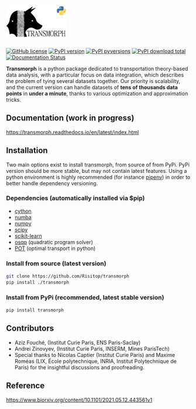 # <img alt="Transmorph" src="img/logo.png" height="90">

[![GitHub license](https://img.shields.io/github/license/Risitop/transmorph.svg)](https://github.com/Risitop/transmorph/blob/main/LICENSE)
[![PyPI version](https://badge.fury.io/py/transmorph.svg)](https://badge.fury.io/py/transmorph)
[![PyPI pyversions](https://img.shields.io/pypi/pyversions/transmorph.svg)](https://pypi.python.org/pypi/transmorph/)
[![PyPI download total](https://img.shields.io/pypi/dt/transmorph.svg)](https://pypi.python.org/pypi/transmorph/)
[![Documentation Status](https://readthedocs.org/projects/transmorph/badge/?version=latest)](https://transmorph.readthedocs.io/en/latest/?badge=latest)


**Transmorph** is a python package dedicated to transportation theory-based
data analysis, with a particular focus on data integration, which 
describes the problem of tying several datasets together. Our priority
is scalability, and the current version can handle datasets of **tens of
thousands data points** in **under a minute**, thanks to various 
optimization and approximation tricks. 

## Documentation (work in progress)

https://transmorph.readthedocs.io/en/latest/index.html

## Installation

Two main options exist to install transmorph, from source of from PyPi. 
PyPi version should be more stable, but may not contain latest features.
Using a python environment is highly recommended (for instance 
[pipenv](https://pypi.org/project/pipenv/)) in order to better handle
dependency versioning.

### Dependencies (automatically installed via $pip)

+ [cython](https://cython.org/)
+ [numba](https://numba.pydata.org/)
+ [numpy](https://numpy.org/) 
+ [scipy](https://www.scipy.org/) 
+ [scikit-learn](https://scikit-learn.org/stable/)
+ [osqp](https://github.com/osqp/osqp-python) (quadratic program solver)
+ [POT](https://github.com/PythonOT/POT) (optimal transport in python)

### Install from source (latest version)

```sh
git clone https://github.com/Risitop/transmorph
pip install ./transmorph
```

### Install from PyPi (recommended, latest stable version)

``` sh
pip install transmorph
```

## Contributors

+ Aziz Fouché, (Institut Curie Paris, ENS Paris-Saclay)
+ Andrei Zinovyev, (Institut Curie Paris, INSERM, Mines ParisTech)
+ Special thanks to Nicolas Captier (Institut Curie Paris) and Maxime Roméas (LIX, École polytechnique, INRIA, Institut Polytechnique de Paris) for the insightful discussions and proofreading.

## Reference

https://www.biorxiv.org/content/10.1101/2021.05.12.443561v1

